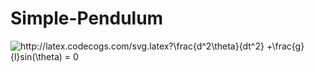 # Simple-Pendulum

<img src="http://latex.codecogs.com/svg.latex?\frac{d^2\theta}{dt^2}&space;&plus;\frac{g}{l}sin(\theta)&space;=&space;0" title="http://latex.codecogs.com/svg.latex?\frac{d^2\theta}{dt^2} +\frac{g}{l}sin(\theta) = 0" />
